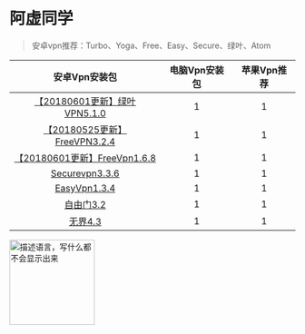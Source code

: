 # 阿虚同学

>安卓vpn推荐：Turbo、Yoga、Free、Easy、Secure、绿叶、Atom

安卓Vpn安装包|电脑Vpn安装包|苹果Vpn推荐
:-:|:-:|:-:
[【20180601更新】绿叶VPN5.1.0](http://58.144.254.1/d0.ananas.chaoxing.com/download/119b0d7acfa27da00223de5af2209310)|1|1
[【20180525更新】FreeVPN3.2.4](http://58.144.254.1/d0.ananas.chaoxing.com/download/670eeacc230d389a82ca98a6adfcc12d)|1|1
[【20180601更新】FreeVpn1.6.8](http://58.144.254.3/d0.ananas.chaoxing.com/download/3042b954d608b6d3acdc2b812393080c)|1|1
[Securevpn3.3.6](http://58.144.254.4/d0.ananas.chaoxing.com/download/29dc0648ae95f46e82affdff92ead249)|1|1
[EasyVpn1.3.4](http://58.144.254.2/d0.ananas.chaoxing.com/download/00cbcc032b59278c8190c5e379074fec)|1|1
[自由门3.2](http://58.144.254.4/d0.ananas.chaoxing.com/download/4986371f55ae2a4ecad92ec59d61882c)|1|1
[无界4.3](http://58.144.254.4/d0.ananas.chaoxing.com/download/030e218136a50a1a31830bbaa0e21439)|1|1



<img src="https://github.com/HeTingwei/ReadmeLearn/blob/master/avatar1.jpg" width="150" height="150" alt="描述语言，写什么都不会显示出来"/>

